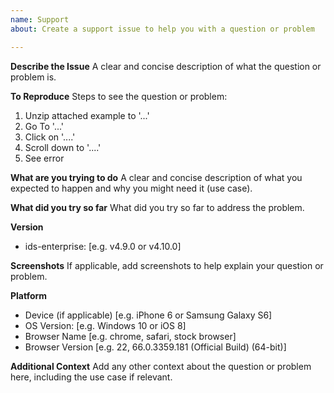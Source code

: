 ```yaml
---
name: Support
about: Create a support issue to help you with a question or problem

---
```


<!-- Please be aware that this is a publicly visible bug report. Do not post any credentials, screenshots with proprietary information, or anything you think shouldn't be visible to the world. If private information is required to be shared for a quality bug report, please email one of the [code owners](https://github.com/infor-design/enterprise/blob/main/.github/CODEOWNERS) directly. -->

**Describe the Issue**
A clear and concise description of what the question or problem is.

**To Reproduce**
Steps to see the question or problem:
1. Unzip attached example to '...'
2. Go To '...'
3. Click on '....'
3. Scroll down to '....'
4. See error

**What are you trying to do**
A clear and concise description of what you expected to happen and why you might need it (use case).

**What did you try so far**
What did you try so far to address the problem.

**Version**
<!-- You can find this by inspecting the document html tag or sohoxi.js script header -->
- ids-enterprise: [e.g. v4.9.0 or v4.10.0]

**Screenshots**
If applicable, add screenshots to help explain your question or problem.

**Platform**
 - Device (if applicable) [e.g. iPhone 6 or Samsung Galaxy S6]
 - OS Version: [e.g. Windows 10 or iOS 8]
 - Browser Name [e.g. chrome, safari, stock browser]
 - Browser Version [e.g. 22, 66.0.3359.181 (Official Build) (64-bit)]

**Additional  Context**
Add any other context about the question or problem here, including the use case if relevant.
